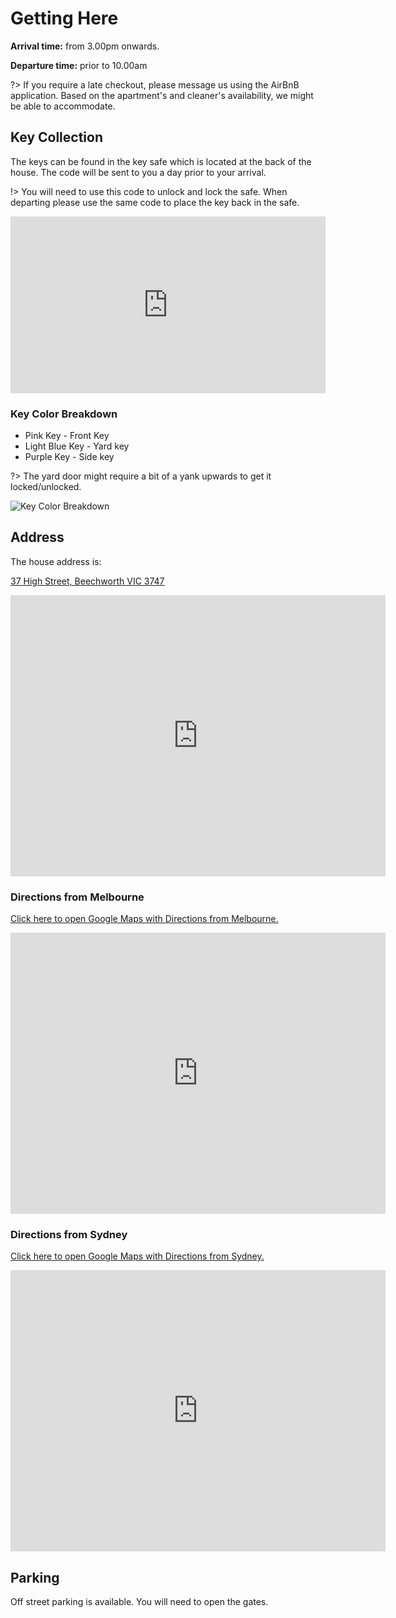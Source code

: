 # Getting Here

**Arrival time:** from 3.00pm onwards. 

**Departure time:** prior to 10.00am

?> If you require a late checkout, please message us using the AirBnB application. Based on the apartment's and cleaner's availability, we might be able to accommodate.

## Key Collection

The keys can be found in the key safe which is located at the back of the house. The code will be sent to you a day prior to
your arrival.

!> You will need to use this code to unlock and lock the safe. When departing please use the same code to place the key back in the safe.

<div style="padding:56.16% 0 0 0;position:relative;"><iframe src="https://player.vimeo.com/video/682376825?h=933d1618f9&amp;badge=0&amp;autopause=0&amp;player_id=0&amp;app_id=58479" frameborder="0" allow="autoplay; fullscreen; picture-in-picture" allowfullscreen style="position:absolute;top:0;left:0;width:100%;height:100%;" title="Adjustment Layer_1"></iframe></div><script src="https://player.vimeo.com/api/player.js"></script>

### Key Color Breakdown

* Pink Key - Front Key
* Light Blue Key - Yard key
* Purple Key - Side key

?> The yard door might require a bit of a yank upwards to get it locked/unlocked.

![Key Color Breakdown](/img/getting-here/keys.png)

## Address

The house address is:

<a target="_blank" href="https://goo.gl/maps/yWg8PFDeRnq4hBbk8">37 High Street, Beechworth VIC 3747</a>

<iframe src="https://www.google.com/maps/embed?pb=!1m18!1m12!1m3!1d3212.970565092219!2d146.6839689158074!3d-36.361491860112714!2m3!1f0!2f0!3f0!3m2!1i1024!2i768!4f13.1!3m3!1m2!1s0x6b26b172be0005b3%3A0x41ac48be5b018b7c!2s37%20High%20St%2C%20Beechworth%20VIC%203747!5e0!3m2!1sen!2sau!4v1645914224222!5m2!1sen!2sau" width="600" height="450" style="border:0;" allowfullscreen="" loading="lazy"></iframe>

### Directions from Melbourne

<a target="_blank" href="https://goo.gl/maps/SBg7wagH6t2BP8Fr8">Click here to open Google Maps with Directions from Melbourne.</a>


<iframe src="https://www.google.com/maps/embed?pb=!1m28!1m12!1m3!1d814782.3879355467!2d145.22646407074214!3d-37.087410722123636!2m3!1f0!2f0!3f0!3m2!1i1024!2i768!4f13.1!4m13!3e0!4m5!1s0x6ad646b5d2ba4df7%3A0x4045675218ccd90!2sMelbourne%20VIC!3m2!1d-37.8136276!2d144.96305759999998!4m5!1s0x6b26b172be0005b3%3A0x41ac48be5b018b7c!2s37%20High%20St%2C%20Beechworth%20VIC%203747!3m2!1d-36.3614962!2d146.6861576!5e0!3m2!1sen!2sau!4v1645914375793!5m2!1sen!2sau" width="600" height="450" style="border:0;" allowfullscreen="" loading="lazy"></iframe>

### Directions from Sydney

<a target="_blank" href="https://goo.gl/maps/2DPD9RVwAmUmD1oM7">Click here to open Google Maps with Directions from Sydney.</a>

<iframe src="https://www.google.com/maps/embed?pb=!1m28!1m12!1m3!1d1674484.197159258!2d147.8313369542708!3d-34.944652742467326!2m3!1f0!2f0!3f0!3m2!1i1024!2i768!4f13.1!4m13!3e0!4m5!1s0x6b129838f39a743f%3A0x3017d681632a850!2sSydney%20NSW!3m2!1d-33.868819699999996!2d151.2092955!4m5!1s0x6b26b172be0005b3%3A0x41ac48be5b018b7c!2s37%20High%20St%2C%20Beechworth%20VIC%203747!3m2!1d-36.3614962!2d146.6861576!5e0!3m2!1sen!2sau!4v1645915275935!5m2!1sen!2sau" width="600" height="450" style="border:0;" allowfullscreen="" loading="lazy"></iframe>

## Parking

Off street parking is available. You will need to open the gates.